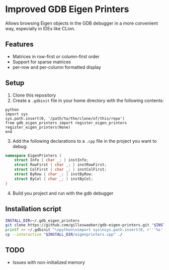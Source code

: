 Improved GDB Eigen Printers
===========================
Allows browsing Eigen objects in the GDB debugger in a more convenient way, especially in IDEs like CLion.

## Features
- Matrices in row-first or column-first order
- Support for sparse matrices
- per-row and per-column formatted display

## Setup
1. Clone this repository
2. Create a `.gdbinit` file in your home directory with the following contents:
```.gdbinit
python
import sys
sys.path.insert(0, '/path/to/the/clone/of/this/repo')
from gdb_eigen_printers import register_eigen_printers
register_eigen_printers(None)
end
```
3. Add the following declarations to a `.cpp` file in the project you want to debug:
```cpp
namespace EigenPrinters {
    struct Info { char _; } instInfo;
    struct RowFirst { char _; } instRowFirst;
    struct ColFirst { char _; } instColFirst;
    struct ByRow { char _; } instByRow;
    struct ByCol { char _; } instByCol;
}
```
4. Build you project and run with the gdb debugger

## Installation script
```sh
INSTALL_DIR=~/.gdb_eigen_printers
git clone https://github.com/gilleswaeber/gdb-eigen-printers.git "$INSTALL_DIR"
printf >> ~/.gdbinit "\npython\nimport sys\nsys.path.insert(0, r'''%s''')\nfrom gdb_eigen_printers import register_eigen_printers\nregister_eigen_printers(None)\nend\n" "$INSTALL_DIR"
cp --interactive "$INSTALL_DIR/eigenprinters.cpp" ./
```

## TODO
- Issues with non-initialized memory